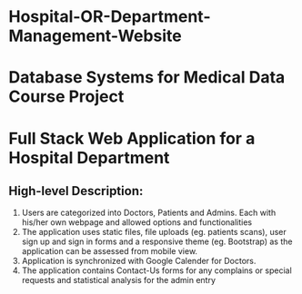 # Hospital-OR-Department-Management-Website
# Database Systems for Medical Data Course Project
# Full Stack Web Application for a Hospital Department

## High-level Description:
1) Users are categorized into Doctors, Patients and Admins. Each with his/her own webpage and allowed options and functionalities
2) The application uses static files, file uploads (eg. patients scans), user sign up and sign in forms and a responsive theme (eg. Bootstrap) as the application can be assessed from mobile view.
3) Application is synchronized with Google Calender for Doctors.
4) The application contains Contact-Us forms for any complains or special requests and statistical analysis for the admin entry
